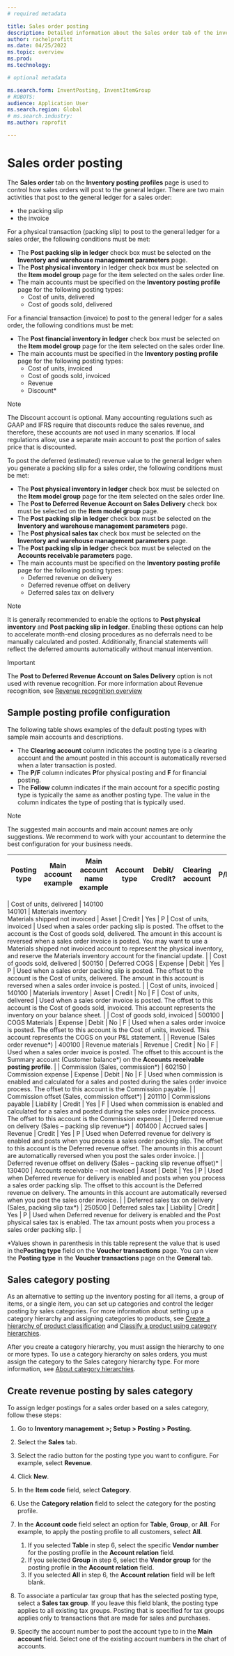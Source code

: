 ```yaml
---
# required metadata

title: Sales order posting
description: Detailed information about the Sales order tab of the inventory posting profile page.   
author: rachelprofitt
ms.date: 04/25/2022
ms.topic: overview
ms.prod: 
ms.technology: 

# optional metadata

ms.search.form: InventPosting, InventItemGroup
# ROBOTS: 
audience: Application User
ms.search.region: Global
# ms.search.industry: 
ms.author: raprofit

---
```


# Sales order posting

The **Sales order** tab on the **Inventory posting profiles** page is used to control how sales orders will post to the general ledger. 
There are two main activities that post to the general ledger for a sales order: 
 - the packing slip
 - the invoice

For a physical transaction (packing slip) to post to the general ledger for a sales order, the following conditions must be met:
-   The **Post packing slip in ledger** check box must be selected on the **Inventory and warehouse management parameters** page.
-   The **Post physical inventory** in ledger check box must be selected on the **Item model group** page for the item selected on the sales order line.
-   The main accounts must be specified on the **Inventory posting profile** page for the following posting types:
    -   Cost of units, delivered
    -   Cost of goods sold, delivered

For a financial transaction (invoice) to post to the general ledger for a sales order, the following conditions must be met:
-   The **Post financial inventory in ledger** check box must be selected on the **Item model group** page for the item selected on the sales order line.
-   The main accounts must be specified in the **Inventory posting profile** page for the following posting types:
    -   Cost of units, invoiced
    -   Cost of goods sold, invoiced
    -   Revenue
    -   Discount\*

> [!NOTE]
> The Discount account is optional. Many accounting regulations such as GAAP and IFRS require that discounts reduce the sales revenue, and therefore, these accounts are not used in many scenarios. If local regulations allow, use a separate main account to post the portion of sales price that is discounted.

To post the deferred (estimated) revenue value to the general ledger when you generate a packing slip for a sales order, the following conditions must be met:

-   The **Post physical inventory in ledger** check box must be selected on the **Item model group** page for the item selected on the sales order line.
-   The **Post to Deferred Revenue Account on Sales Delivery** check box must be selected on the **Item model group** page.
-   The **Post packing slip in ledger** check box must be selected on the **Inventory and warehouse management parameters** page.
-   The **Post physical sales tax** check box must be selected on the **Inventory and warehouse management parameters** page.
-   The **Post packing slip in ledger** check box must be selected on the **Accounts receivable parameters** page.
-   The main accounts must be specified on the **Inventory posting profile** page for the following posting types:
    -   Deferred revenue on delivery
    -   Deferred revenue offset on delivery
    -   Deferred sales tax on delivery

> [!NOTE]
> It is generally recommended to enable the options to **Post physical inventory** and **Post packing slip in ledger**. Enabling these options can help to accelerate month-end closing procedures as no deferrals need to be manually calculated and posted. Additionally, financial statements will reflect the deferred amounts automatically without manual intervention.

> [!IMPORTANT]
> The **Post to Deferred Revenue Account on Sales Delivery** option is not used with revenue recognition. For more information about Revenue recognition, see [Revenue recognition overview](/accounts-receivable/revenue-recognition-overview.md)

## Sample posting profile configuration 

The following table shows examples of the default posting types with sample main accounts and descriptions. 
 - The **Clearing account** column indicates the posting type is a clearing account and the amount posted in this account is automatically reversed when a later transaction is posted. 
 - The **P/F** column indicates **P**for physical posting and **F** for financial posting. 
 - The **Follow** column indicates if the main account for a specific posting type is typically the same as another posting type. The value in the column indicates the type of posting that is typically used.

> [!NOTE]
> The suggested main accounts and main account names are only suggestions. We recommend to work with your accountant to determine the best configuration for your business needs.


| Posting type | Main account example | Main account name example | Account type | Debit/ Credit? | Clearing account | P/F | Follow | Description |
|------------|------------------------|-------------------------|--------------|---------|-------------------|------------|------|-------------------------|

| Cost of units, delivered | 140100</br>140101 | Materials inventory</br>Materials shipped not invoiced | Asset | Credit | Yes | P | Cost of units, invoiced | Used when a sales order packing slip is posted. The offset to the account is the Cost of goods sold, delivered. The amount in this account is reversed when a sales order invoice is posted. You may want to use a Materials shipped not invoiced account to represent the physical inventory, and reserve the Materials inventory account for the financial update. |
| Cost of goods sold, delivered | 500150 | Deferred COGS | Expense | Debit | Yes | P  | Used when a sales order packing slip is posted. The offset to the account is the Cost of units, delivered. The amount in this account is reversed when a sales order invoice is posted. |
| Cost of units, invoiced | 140100 | Materials inventory | Asset | Credit | No | F | Cost of units, delivered | Used when a sales order invoice is posted. The offset to this account is the Cost of goods sold, invoiced. This account represents the inventory on your balance sheet. |
| Cost of goods sold, invoiced | 500100 | COGS Materials | Expense | Debit | No | F  | Used when a sales order invoice is posted. The offset to this account is the Cost of units, invoiced. This account represents the COGS on your P&amp;L statement. |
| Revenue (Sales order revenue*) | 400100 | Revenue materials | Revenue | Credit | No | F   | Used when a sales order invoice is posted. The offset to this account is the Summary account (Customer balance*) on the **Accounts receivable posting profile**. |
| Commission (Sales, commission*) | 602150 | Commission expense | Expense | Debit | No | F  | Used when commission is enabled and calculated for a sales and posted during the sales order invoice process. The offset to this account is the Commission payable. |
| Commission offset (Sales, commission offset*) | 201110 | Commissions payable | Liability | Credit | Yes | F | Used when commission is enabled and calculated for a sales and posted during the sales order invoice process. The offset to this account is the Commission expense. |
| Deferred revenue on delivery (Sales – packing slip revenue*) | 401400 | Accrued sales | Revenue | Credit | Yes | P  | Used when Deferred revenue for delivery is enabled and posts when you process a sales order packing slip. The offset to this account is the Deferred revenue offset. The amounts in this account are automatically reversed when you post the sales order invoice. |
| Deferred revenue offset on delivery (Sales – packing slip revenue offset)* | 130400 | Accounts receivable – not invoiced | Asset | Debit | Yes | P  | Used when Deferred revenue for delivery is enabled and posts when you process a sales order packing slip. The offset to this account is the Deferred revenue on delivery. The amounts in this account are automatically reversed when you post the sales order invoice. |
| Deferred sales tax on delivery (Sales, packing slip tax*) | 250500 | Deferred sales tax | Liability | Credit | Yes | P  | Used when Deferred revenue for delivery is enabled and the Post physical sales tax is enabled. The tax amount posts when you process a sales order packing slip. |

\*Values shown in parenthesis in this table represent the value that is used in the**Posting type** field on the **Voucher transactions** page. You can view the **Posting type** in the **Voucher transactions** page on the **General** tab.

## Sales category posting

As an alternative to setting up the inventory posting for all items, a group of items, or a single item, you can set up categories and control the ledger posting by sales categories. For more information about setting up a category hierarchy and assigning categories to products, see [Create a hierarchy of product classification](/supply-chain/pim/tasks/create-hierarchy-product-classification.md) and [Classify a product using category hierarchies](/supply-chain/pim/tasks/classify-product-category-hierarchies.md).

After you create a category hierarchy, you must assign the hierarchy to one or more types. To use a category hierarchy on sales orders, you must assign the category to the Sales category hierarchy type. For more information, see [About category hierarchies](/dynamicsax-2012/appuser-itpro/about-category-hierarchies.md).

## Create revenue posting by sales category

To assign ledger postings for a sales order based on a sales category, follow these steps:

1.  Go to **Inventory management >; Setup > Posting > Posting**.
2.  Select the **Sales** tab.
3.  Select the radio button for the posting type you want to configure. For example, select **Revenue**.
4.  Click **New**.
5.  In the **Item code** field, select **Category**.
6.  Use the **Category relation** field to select the category for the posting profile.
7.  In the **Account code** field select an option for **Table**, **Group**, or **All**. For example, to apply the posting profile to all customers, select **All**.
    1.  If you selected **Table** in step 6, select the specific **Vendor number** for the posting profile in the **Account relation** field.
    2.  If you selected **Group** in step 6, select the **Vendor group** for the posting profile in the **Account relation** field.
    3.  If you selected **All** in step 6, the **Account relation** field will be left blank.

8.  To associate a particular tax group that has the selected posting type, select a **Sales tax group**. If you leave this field blank, the posting type applies to all existing tax groups. Posting that is specified for tax groups applies only to transactions that are made for sales and purchases.

9.  Specify the account number to post the account type to in the **Main account** field. Select one of the existing account numbers in the chart of accounts.
